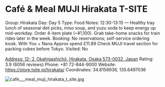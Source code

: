 # Café & Meal MUJI Hirakata T-SITE

Group: Hirakata
Day: Day 5
Type: Food
Notes: 12:30-13:15 — Healthy tray lunch of seasonal deli picks, miso soup, and yuzu soda to keep energy up mid-workday. Order 4-item plate (~¥1,100). Grab take-home snacks for train rides later in the week. Booking: No reservations; self-service ordering kiosk. With You + Nana Approx spend £11.89 Check MUJI travel section for packing cubes before Tokyo.
Visited: No

[Address: 12-２ Okahigashichō, Hirakata, Osaka 573-0032, Japan](https://maps.google.com/?cid=17127482803001824153)
Rating: 3.9 (6056 reviews)
Phone: +81 72-844-9000
Website: https://store.tsite.jp/hirakata/
Coordinates: 34.8158936, 135.6497036

![café___meal_muji_hirakata_t_site.jpg](Caf%C3%A9%20-%20Meal%20MUJI%20Hirakata%20T-SITE%20caf%C3%A9mealmuji01d99e28b7/caf%C3%A9___meal_muji_hirakata_t_site.jpg)
